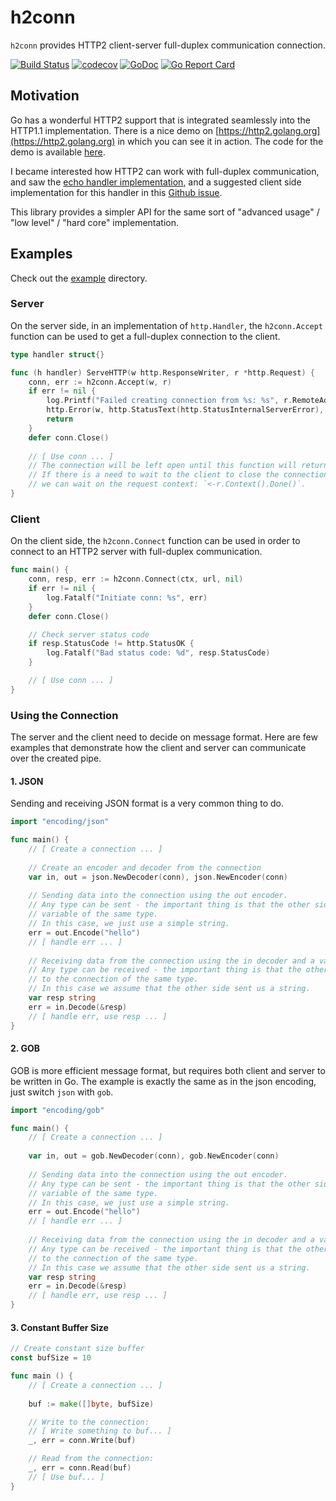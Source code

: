 # h2conn

`h2conn` provides HTTP2 client-server full-duplex communication connection.

[![Build Status](https://travis-ci.org/posener/h2conn.svg?branch=master)](https://travis-ci.org/posener/h2conn)
[![codecov](https://codecov.io/gh/posener/h2conn/branch/master/graph/badge.svg)](https://codecov.io/gh/posener/h2conn)
[![GoDoc](https://godoc.org/github.com/posener/h2conn?status.svg)](http://godoc.org/github.com/posener/h2conn)
[![Go Report Card](https://goreportcard.com/badge/github.com/posener/h2conn)](https://goreportcard.com/report/github.com/posener/h2conn)

## Motivation

Go has a wonderful HTTP2 support that is integrated seamlessly into the HTTP1.1 implementation.
There is a nice demo on [https://http2.golang.org](https://http2.golang.org) in which you can see it in action.
The code for the demo is available [here](https://github.com/golang/net/tree/master/http2/h2demo).

I became interested how HTTP2 can work with full-duplex communication, 
and saw the [echo handler implementation](https://github.com/golang/net/blob/a680a1efc54dd51c040b3b5ce4939ea3cf2ea0d1/http2/h2demo/h2demo.go#L136-L164),
and a suggested client side implementation for this handler in this
[Github issue](https://github.com/golang/go/issues/13444#issuecomment-161115822).

This library provides a simpler API for the same sort of "advanced usage" / "low level" / "hard core" implementation.

## Examples

Check out the [example](https://github.com/posener/h2conn/tree/master/example) directory.

### Server

On the server side, in an implementation of `http.Handler`, the `h2conn.Accept` function
can be used to get a full-duplex connection to the client.


```go
type handler struct{}

func (h handler) ServeHTTP(w http.ResponseWriter, r *http.Request) {
	conn, err := h2conn.Accept(w, r)
	if err != nil {
		log.Printf("Failed creating connection from %s: %s", r.RemoteAddr, err)
		http.Error(w, http.StatusText(http.StatusInternalServerError), http.StatusInternalServerError)
		return
	}
	defer conn.Close() 
	
	// [ Use conn ... ]
	// The connection will be left open until this function will return.
	// If there is a need to wait to the client to close the connection,
	// we can wait on the request context: `<-r.Context().Done()`.
}
```

### Client

On the client side, the `h2conn.Connect` function can be used in order to connect to an HTTP2 server
with full-duplex communication.

```go
func main() {
    conn, resp, err := h2conn.Connect(ctx, url, nil)
	if err != nil {
		log.Fatalf("Initiate conn: %s", err)
	}
	defer conn.Close()

	// Check server status code
	if resp.StatusCode != http.StatusOK {
		log.Fatalf("Bad status code: %d", resp.StatusCode)
	}

	// [ Use conn ... ]
}
```

### Using the Connection

The server and the client need to decide on message format.
Here are few examples that demonstrate how the client and server can communicate over the created pipe.

#### 1. JSON

Sending and receiving JSON format is a very common thing to do.

```go
import "encoding/json"

func main() {
	// [ Create a connection ... ]
	
	// Create an encoder and decoder from the connection
	var in, out = json.NewDecoder(conn), json.NewEncoder(conn)
	
	// Sending data into the connection using the out encoder.	
	// Any type can be sent - the important thing is that the other side will read with a
	// variable of the same type.
	// In this case, we just use a simple string.
	err = out.Encode("hello")
	// [ handle err ... ]
	
	// Receiving data from the connection using the in decoder and a variable.
	// Any type can be received - the important thing is that the other side will write data
	// to the connection of the same type.
	// In this case we assume that the other side sent us a string.
	var resp string
	err = in.Decode(&resp)	
	// [ handle err, use resp ... ]
}
```

#### 2. GOB 

GOB is more efficient message format, but requires both client and server to be written in Go.
The example is exactly the same as in the json encoding, just switch `json` with `gob`.

```go
import "encoding/gob"

func main() {
	// [ Create a connection ... ]
	
	var in, out = gob.NewDecoder(conn), gob.NewEncoder(conn)
	
	// Sending data into the connection using the out encoder.	
	// Any type can be sent - the important thing is that the other side will read with a
	// variable of the same type.
	// In this case, we just use a simple string.
	err = out.Encode("hello")
	// [ handle err ... ]
	
	// Receiving data from the connection using the in decoder and a variable.
	// Any type can be received - the important thing is that the other side will write data
	// to the connection of the same type.
	// In this case we assume that the other side sent us a string.
	var resp string
	err = in.Decode(&resp)	
	// [ handle err, use resp ... ]
}
```

#### 3. Constant Buffer Size

```go
// Create constant size buffer
const bufSize = 10

func main () {
	// [ Create a connection ... ]
	
	buf := make([]byte, bufSize)

	// Write to the connection:
	// [ Write something to buf... ]
	_, err = conn.Write(buf)

	// Read from the connection:
	_, err = conn.Read(buf)
	// [ Use buf... ]
}
```
